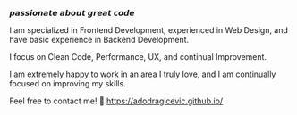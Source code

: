 𝙥𝙖𝙨𝙨𝙞𝙤𝙣𝙖𝙩𝙚 𝙖𝙗𝙤𝙪𝙩 𝙜𝙧𝙚𝙖𝙩 𝙘𝙤𝙙𝙚


I am specialized in Frontend Development, experienced in Web Design, and have basic experience in Backend Development. 

I focus on Clean Code, Performance, UX, and continual Improvement. 

I am extremely happy to work in an area I truly love, and I am continually focused on improving my skills.

Feel free to contact me! :calling: https://adodragicevic.github.io/
